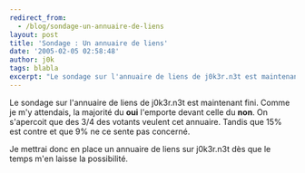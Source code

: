```yaml
---
redirect_from:
  - /blog/sondage-un-annuaire-de-liens
layout: post
title: 'Sondage : Un annuaire de liens'
date: '2005-02-05 02:58:48'
author: j0k
tags: blabla
excerpt: "Le sondage sur l'annuaire de liens de j0k3r.n3t est maintenant fini.   Comme je m'y attendais, la majorité du **oui** l'emporte devant celle du **non**.   On s'apercoit que des 3/4 des votants veulent cet annuaire. Tandis que 15% est contre et que 9% ne ce sente pas concerné.  \n  \n )   \n  \nJe mettrai donc en place un annuaire de liens      …"
---
```


Le sondage sur l'annuaire de liens de j0k3r.n3t est maintenant fini.   Comme je m'y attendais, la majorité du **oui** l'emporte devant celle du **non**.   On s'apercoit que des 3/4 des votants veulent cet annuaire. Tandis que 15% est contre et que 9% ne ce sente pas concerné.


Je mettrai donc en place un annuaire de liens sur j0k3r.n3t dès que le temps m'en laisse la possibilité.
